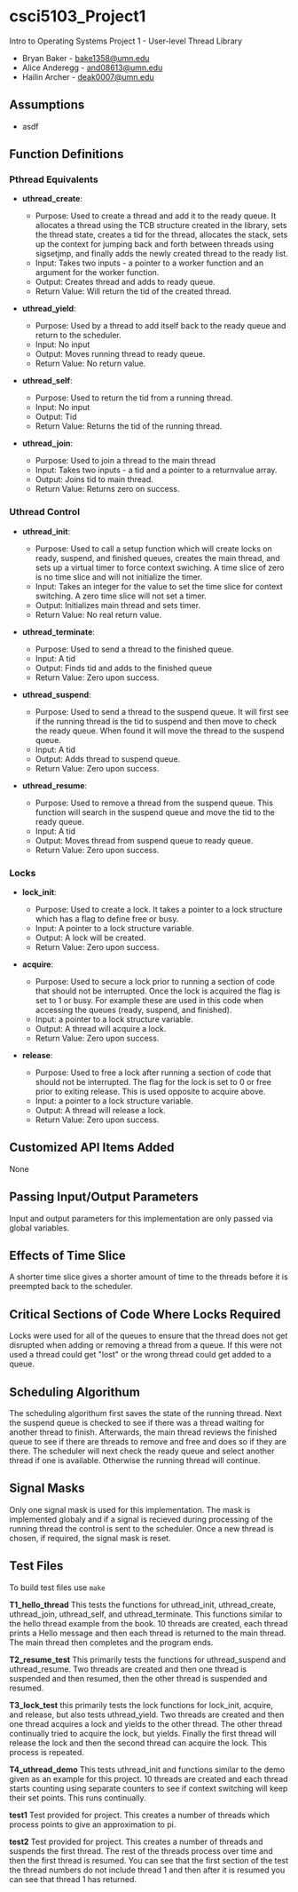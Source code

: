 
# csci5103_Project1

Intro to Operating Systems Project 1 - User-level Thread Library

- Bryan Baker - bake1358@umn.edu
- Alice Anderegg - and08613@umn.edu
- Hailin Archer - deak0007@umn.edu

## Assumptions

- asdf

## Function Definitions

### Pthread Equivalents

- **uthread_create**:
    - Purpose: Used to create a thread and add it to the ready queue.  It allocates a thread using the TCB structure created in the library, sets the thread state, creates a tid for the thread, allocates the stack, sets up the context for jumping back and forth between threads using sigsetjmp, and finally adds the newly created thread to the ready list.  
    - Input: Takes two inputs - a pointer to a worker function and an argument for the worker function.
    - Output: Creates thread and adds to ready queue.
    - Return Value: Will return the tid of the created thread.

- **uthread_yield**:
    - Purpose: Used by a thread to add itself back to the ready queue and return to the scheduler.
    - Input: No input
    - Output: Moves running thread to ready queue.
    - Return Value: No return value.

- **uthread_self**:
    - Purpose: Used to return the tid from a running thread. 
    - Input: No input
    - Output: Tid
    - Return Value: Returns the tid of the running thread.

- **uthread_join**:
    - Purpose: Used to join a thread to the main thread
    - Input: Takes two inputs - a tid and a pointer to a returnvalue array.
    - Output: Joins tid to main thread.
    - Return Value: Returns zero on success.

### Uthread Control

- **uthread_init**:
    - Purpose: Used to call a setup function which will create locks on ready, suspend, and finished queues, creates the main thread, and sets up a virtual timer to force context swiching.  A time slice of zero is no time slice and will not initialize the timer. 
    - Input: Takes an integer for the value to set the time slice for context switching.  A zero time slice will not set a timer.
    - Output: Initializes main thread and sets timer.
    - Return Value: No real return value.

- **uthread_terminate**:
    - Purpose: Used to send a thread to the finished queue.
    - Input: A tid
    - Output: Finds tid and adds to the finished queue
    - Return Value: Zero upon success.

- **uthread_suspend**:
    - Purpose: Used to send a thread to the suspend queue.  It will first see if the running thread is the tid to suspend and then move to check the ready queue.  When found it will move the thread to the suspend queue.  
    - Input: A tid
    - Output: Adds thread to suspend queue.
    - Return Value: Zero upon success.

- **uthread_resume**:
    - Purpose: Used to remove a thread from the suspend queue.  This function will search in the suspend queue and move the tid to the ready queue.  
    - Input: A tid
    - Output: Moves thread from suspend queue to ready queue.
    - Return Value: Zero upon success.

### Locks

- **lock_init**:
    - Purpose: Used to create a lock.  It takes a pointer to a lock structure which has a flag to define free or busy.
    - Input: A pointer to a lock structure variable.
    - Output: A lock will be created.
    - Return Value: Zero upon success.

- **acquire**:
    - Purpose: Used to secure a lock prior to running a section of code that should not be interrupted.  Once the lock is acquired the flag is set to 1 or busy.  For example these are used in this code when accessing the queues (ready, suspend, and finished).
    - Input: a pointer to a lock structure variable.
    - Output: A thread will acquire a lock.
    - Return Value: Zero upon success.

- **release**:
    - Purpose: Used to free a lock after running a section of code that should not be interrupted.  The flag for the lock is set to 0 or free prior to exiting release.  This is used opposite to acquire above.  
    - Input: a pointer to a lock structure variable.
    - Output: A thread will release a lock.
    - Return Value: Zero upon success.

## Customized API Items Added

None

## Passing Input/Output Parameters

Input and output parameters for this implementation are only passed via global variables.

## Effects of Time Slice

A shorter time slice gives a shorter amount of time to the threads before it is preempted back to the scheduler.  

## Critical Sections of Code Where Locks Required

Locks were used for all of the queues to ensure that the thread does not get disrupted when adding or removing a thread from a queue.  If this were not used a thread could get "lost" or the wrong thread could get added to a queue.

## Scheduling Algorithum

The scheduling algorithum first saves the state of the running thread.  Next the suspend queue is checked to see if there was a thread waiting for another thread to finish.  Afterwards, the main thread reviews the finished queue to see if there are threads to remove and free and does so if they are there.  The scheduler will next check the ready queue and select another thread if one is available.  Otherwise the running thread will continue.

## Signal Masks

Only one signal mask is used for this implementation.  The mask is implemented globaly and if a signal is recieved during processing of the running thread the control is sent to the scheduler.  Once a new thread is chosen, if required, the signal mask is reset.  

## Test Files
To build test files use `make`

**T1_hello_thread**
This tests the functions for uthread_init, uthread_create, uthread_join, uthread_self, and uthread_terminate.  This functions similar to the hello thread example from the book. 
10 threads are created, each thread prints a Hello message and then each thread is returned to the main thread.  The main thread then completes and the program ends.

**T2_resume_test**
This primarily tests the functions for uthread_suspend and uthread_resume.  Two threads are created and then one thread is suspended and then resumed, then the other thread is suspended and resumed.  

**T3_lock_test**
this primarily tests the lock functions for lock_init, acquire, and release, but also tests uthread_yield.  Two threads are created and then one thread acquires a lock and yields to the other thread.  The other thread continually tried to acquire the lock, but yields.  Finally the first thread will release the lock and then the second thread can acquire the lock.  This process is repeated.

**T4_uthread_demo**
This tests uthread_init and functions similar to the demo given as an example for this project.  10 threads are created and each thread starts counting using separate counters to see if context switching will keep their set points.  This runs continually.  

**test1**
Test provided for project.  This creates a number of threads which process points to give an approximation to pi.  

**test2**
Test provided for project.  This creates a number of threads and suspends the first thread.  The rest of the threads process over time and then the first thread is resumed.  You can see that the first section of the test the thread numbers do not include thread 1 and then after it is resumed you can see that thread 1 has returned.  

